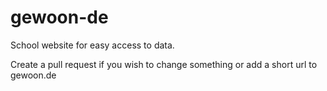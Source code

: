 # gewoon-de
School website for easy access to data.

Create a pull request if you wish to change something or add a short url to gewoon.de
